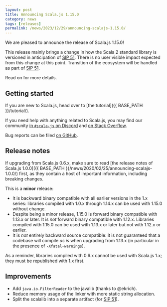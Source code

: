 ```yaml
---
layout: post
title: Announcing Scala.js 1.15.0
category: news
tags: [releases]
permalink: /news/2023/12/29/announcing-scalajs-1.15.0/
---
```


We are pleased to announce the release of Scala.js 1.15.0!

This release mainly brings a change in how the Scala 2 standard library is versioned in anticipation of [SIP 51][SIP-51].
There is no user visible impact expected from this change at this point.
Transition of the ecosystem will be handled as part of [SIP 51][SIP-51].

Read on for more details.

<!--more-->

## Getting started

If you are new to Scala.js, head over to [the tutorial]({{ BASE_PATH }}/tutorial/).

If you need help with anything related to Scala.js, you may find our community [in `#scala-js` on Discord](https://discord.com/invite/scala) and [on Stack Overflow](https://stackoverflow.com/questions/tagged/scala.js).

Bug reports can be filed [on GitHub](https://github.com/scala-js/scala-js/issues).

## Release notes

If upgrading from Scala.js 0.6.x, make sure to read [the release notes of Scala.js 1.0.0]({{ BASE_PATH }}/news/2020/02/25/announcing-scalajs-1.0.0/) first, as they contain a host of important information, including breaking changes.

This is a **minor** release:

* It is backward binary compatible with all earlier versions in the 1.x series: libraries compiled with 1.0.x through 1.14.x can be used with 1.15.0 without change.
* Despite being a minor release, 1.15.0 is forward binary compatible with 1.13.x or later. It is *not* forward binary compatible with 1.12.x. Libraries compiled with 1.15.0 can be used with 1.13.x or later but not with 1.12.x or earlier.
* It is *not* entirely backward source compatible: it is not guaranteed that a codebase will compile *as is* when upgrading from 1.13.x (in particular in the presence of `-Xfatal-warnings`).

As a reminder, libraries compiled with 0.6.x cannot be used with Scala.js 1.x; they must be republished with 1.x first.

## Improvements

* Add `java.io.FilterReader` to the javalib (thanks to @ekrich).
* Reduce memory usage of the linker with more static string allocation.
* Split the scalalib into a separate artifact (for  [SIP 51][SIP-51]).

[SIP-51]: https://docs.scala-lang.org/sips/drop-stdlib-forwards-bin-compat.html
